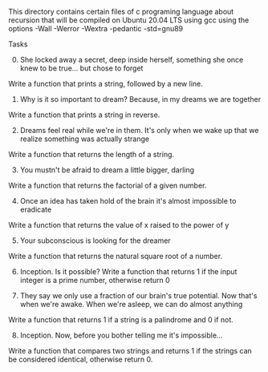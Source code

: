 This directory contains certain files of c programing
language about recursion that will be compiled on Ubuntu
20.04 LTS using gcc using the options -Wall -Werror
 -Wextra -pedantic -std=gnu89

Tasks

0. She locked away a secret, deep inside herself,
something she once knew to be true... but chose to forget

Write a function that prints a string, followed by a new line.

1. Why is it so important to dream? Because, in my dreams we are together

Write a function that prints a string in reverse.

2. Dreams feel real while we're in them. It's only when
we wake up that we realize something was actually strange

Write a function that returns the length of a string.

3. You mustn't be afraid to dream a little bigger, darling

Write a function that returns the factorial of a given number.

4. Once an idea has taken hold of the brain it's almost
 impossible to eradicate

Write a function that returns the value of x raised to the power of y

5. Your subconscious is looking for the dreamer

Write a function that returns the natural square root of a number.

6. Inception. Is it possible?
Write a function that returns 1 if the input integer is a prime
 number, otherwise return 0

7. They say we only use a fraction of our brain's true potential.
 Now that's when we're awake. When we're asleep, we can do almost anything

Write a function that returns 1 if a string is a palindrome and 0 if not.

8. Inception. Now, before you bother telling me it's impossible... 

Write a function that compares two strings and returns 1 if the
 strings can be considered identical, otherwise return 0.

